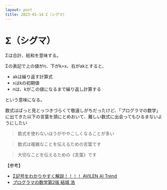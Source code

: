 ```yaml
---
layout: post
title: 2023-01-14 Σ（シグマ）
---
```


# Σ（シグマ）

Σは合計、総和を意味する。

Σの表記で上の値がn、下がk=x、右がakとすると、

- akは繰り返す計算式
- xはkの初期値
- nは、kがこの値になるまで繰り返し計算する

という意味になる。

数式はぱっと見とっつきづらくて敬遠しがちだったけど、「プログラマの数学」に出てきた以下の言葉を頭にとめおいて、難しい数式に出会ってもひるまないようにしたい

> 数式を使わないほうがややこしくなることが多い

> 数式は複雑なことを伝えるための言葉です

> 大切なことを伝えるための《言葉》です

【参考】
- [Σ記号をわかりやすく解説！！！！  AVILEN AI Trend](https://ai-trend.jp/basic-study/math-analysis/sigma/)
- [プログラマの数学第2版  結城 浩 ](https://www.amazon.co.jp/%E3%83%97%E3%83%AD%E3%82%B0%E3%83%A9%E3%83%9E%E3%81%AE%E6%95%B0%E5%AD%A6%E7%AC%AC2%E7%89%88-%E7%B5%90%E5%9F%8E-%E6%B5%A9/dp/4797395451)
